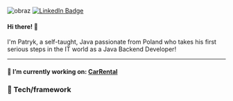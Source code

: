 ![obraz](https://user-images.githubusercontent.com/42815359/160860856-b7f16617-00b7-406f-aa82-fc59b2799ef0.png)
[![LinkedIn Badge](https://img.shields.io/badge/LinkedIn-Profile-informational?style=flat&logo=linkedin&logoColor=white&color=0D76A8)](https://www.linkedin.com/in/patryk-chojnacki96/)

#### Hi there! 👋
I'm Patryk, a self-taught, Java passionate from Poland who takes his first serious steps in the IT world as a Java Backend Developer!

---
#### :hammer: I’m currently working on: [CarRental](https://github.com/s0bieskii/CarRentalv1.1)

### :wrench: Tech/framework


<!--
**s0bieskii/s0bieskii** is a ✨ _special_ ✨ repository because its `README.md` (this file) appears on your GitHub profile.

Here are some ideas to get you started:

- 🔭 I’m currently working on ...
- 🌱 I’m currently learning ...
- 👯 I’m looking to collaborate on ...
- 🤔 I’m looking for help with ...
- 💬 Ask me about ...
- 📫 How to reach me: ...
- 😄 Pronouns: ...
- ⚡ Fun fact: ...
-->
